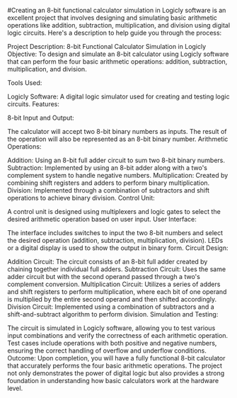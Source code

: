 #Creating an 8-bit functional calculator simulation in Logicly software is an excellent project that involves designing and simulating basic arithmetic operations like addition, subtraction, multiplication, and division using digital logic circuits. Here's a description to help guide you through the process:

Project Description: 8-bit Functional Calculator Simulation in Logicly
Objective: To design and simulate an 8-bit calculator using Logicly software that can perform the four basic arithmetic operations: addition, subtraction, multiplication, and division.

Tools Used:

Logicly Software: A digital logic simulator used for creating and testing logic circuits.
Features:

8-bit Input and Output:

The calculator will accept two 8-bit binary numbers as inputs.
The result of the operation will also be represented as an 8-bit binary number.
Arithmetic Operations:

Addition: Using an 8-bit full adder circuit to sum two 8-bit binary numbers.
Subtraction: Implemented by using an 8-bit adder along with a two's complement system to handle negative numbers.
Multiplication: Created by combining shift registers and adders to perform binary multiplication.
Division: Implemented through a combination of subtractors and shift operations to achieve binary division.
Control Unit:

A control unit is designed using multiplexers and logic gates to select the desired arithmetic operation based on user input.
User Interface:

The interface includes switches to input the two 8-bit numbers and select the desired operation (addition, subtraction, multiplication, division).
LEDs or a digital display is used to show the output in binary form.
Circuit Design:

Addition Circuit: The circuit consists of an 8-bit full adder created by chaining together individual full adders.
Subtraction Circuit: Uses the same adder circuit but with the second operand passed through a two's complement conversion.
Multiplication Circuit: Utilizes a series of adders and shift registers to perform multiplication, where each bit of one operand is multiplied by the entire second operand and then shifted accordingly.
Division Circuit: Implemented using a combination of subtractors and a shift-and-subtract algorithm to perform division.
Simulation and Testing:

The circuit is simulated in Logicly software, allowing you to test various input combinations and verify the correctness of each arithmetic operation.
Test cases include operations with both positive and negative numbers, ensuring the correct handling of overflow and underflow conditions.
Outcome: Upon completion, you will have a fully functional 8-bit calculator that accurately performs the four basic arithmetic operations. The project not only demonstrates the power of digital logic but also provides a strong foundation in understanding how basic calculators work at the hardware level.
